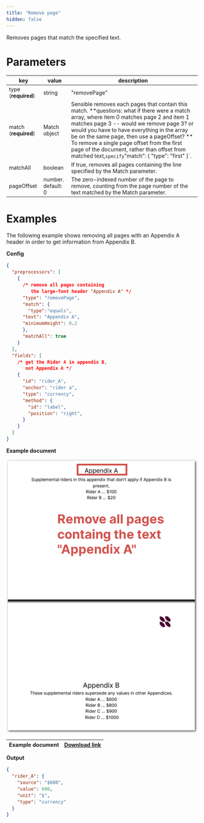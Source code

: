 ```yaml
---
title: "Remove page"
hidden: false
---
```


Removes pages that match the specified text.

Parameters
====

| key                  | value              | description                                                  |
| -------------------- | ------------------ | ------------------------------------------------------------ |
| type (**required**)  | string             | "removePage"                                                 |
| match (**required**) | Match object       | Sensible removes each pages that contain this match. **questions: what if there were a match array, where item 0 matches page 2 and item 1 matches page 3 -- would we remove page 3? or would you have to have everything in the array be on the same page, then use a pageOffset?  **  To remove a single page offset from the first page of the document, rather than offset from matched text,` specify `"match": { "type": "first" }`. |
| matchAll             | boolean            | If true, removes all pages containing the line specified by the Match parameter. |
| pageOffset           | number. default: 0 | The zero-indexed number of the page to remove, counting from the page number of the text matched by the Match parameter. |

Examples
====

The following example shows removing all pages with an Appendix A header in order to get information  from Appendix B.

**Config**

```json
{
  "preprocessors": [
    {
      /* remove all pages containing 
         the large-font header "Appendix A" */
      "type": "removePage",
      "match": {
        "type":"equals",
      "text": "Appendix A",
      "minimumHeight": 0.2
      },
      "matchAll": true
    }
  ],
  "fields": [
    /* get the Rider A in appendix B,
       not Appendix A */
    {
      "id": "rider_A",
      "anchor": "rider a",
      "type": "currency",
      "method": {
        "id": "label",
        "position": "right",
      }
    }
  ]
}
```

**Example document**

![Click to enlarge](https://raw.githubusercontent.com/sensible-hq/sensible-docs/main/readme-sync/assets/v0/images/final/remove_page.png)

| Example document | [Download link](https://raw.githubusercontent.com/sensible-hq/sensible-docs/main/readme-sync/assets/v0/pdfs/remove_page.pdf) |
| ------------------------------------------ | ------------------------------------------------------------ |

**Output**

```json
{
  "rider_A": {
    "source": "$600",
    "value": 600,
    "unit": "$",
    "type": "currency"
  }
}
```

